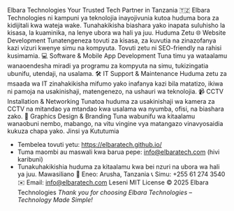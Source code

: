 Elbara Technologies
Your Trusted Tech Partner in Tanzania 🇹🇿
Elbara Technologies ni kampuni ya teknolojia inayojivunia kutoa huduma bora za kidijitali kwa wateja wake. Tunahakikisha biashara yako inapata suluhisho la kisasa, la kuaminika, na lenye ubora wa hali ya juu.
Huduma Zetu
🌐 Website Development
Tunatengeneza tovuti za kisasa, za kuvutia na zinazofanya kazi vizuri kwenye simu na kompyuta. Tovuti zetu ni SEO-friendly na rahisi kusimamia.
💻 Software & Mobile App Development
Tuna timu ya wataalamu wanaoendesha miradi ya programu za kompyuta na simu, tukizingatia ubunifu, utendaji, na usalama.
🛠️ IT Support & Maintenance
Huduma zetu za msaada wa IT zinahakikisha mifumo yako inafanya kazi bila matatizo, ikiwa ni pamoja na usakinishaji, matengenezo, na ushauri wa teknolojia.
📹 CCTV Installation & Networking
Tunatoa huduma za usakinishaji wa kamera za CCTV na mitandao ya mtandao kwa usalama wa nyumba, ofisi, na biashara zako.
🎨 Graphics Design & Branding
Tuna wabunifu wa kitaalamu wanaobuni nembo, mabango, na vitu vingine vya matangazo vinavyosaidia kukuza chapa yako.
Jinsi ya Kututumia
- Tembelea tovuti yetu: https://elbaratech.github.io/
- Tuma maombi au maswali kwa barua pepe: info@elbaratech.com (hivi karibuni)
- Tunakuhakikishia huduma za kitaalamu kwa bei nzuri na ubora wa hali ya juu.
Mawasiliano
📍 Eneo: Arusha, Tanzania
📞 Simu: +255 61 274 3540
✉️ Email: info@elbaratech.com
Leseni
MIT License © 2025 Elbara Technologies
*Thank you for choosing Elbara Technologies – Technology Made Simple!*

